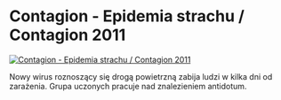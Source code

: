 Contagion - Epidemia strachu / Contagion 2011 
=============
[![Contagion - Epidemia strachu / Contagion 2011 ](http://vidos.pl/images/player.gif)](http://vidos.pl/contagion-epidemia-strachu-contagion-2011)

 Nowy wirus roznoszący się drogą powietrzną zabija ludzi w kilka dni od zarażenia. Grupa uczonych pracuje nad znalezieniem antidotum.
